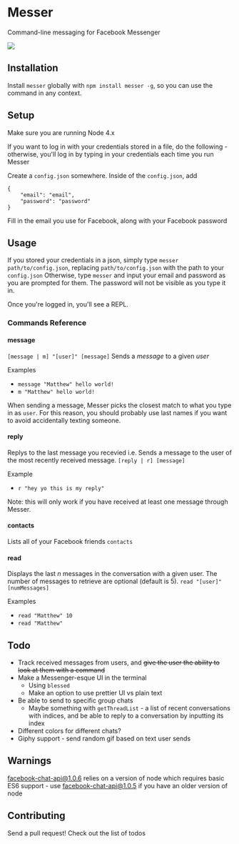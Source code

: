 # Messer

Command-line messaging for Facebook Messenger

![](https://user-images.githubusercontent.com/12551741/27252310-6655f4f6-539e-11e7-978b-c8eaba02ba68.png)

## Installation

Install `messer` globally with `npm install messer -g`, so you can use the command in any context.

## Setup

Make sure you are running Node 4.x

If you want to log in with your credentials stored in a file, do the following - otherwise, you'll log in by typing in your credentials each time you run Messer

Create a `config.json` somewhere. Inside of the `config.json`, add

```
{
	"email": "email",
	"password": "password"
}
```
Fill in the email you use for Facebook, along with your Facebook password

## Usage

If you stored your credentials in a json, simply type `messer path/to/config.json`, replacing `path/to/config.json` with the path to your `config.json` Otherwise, type `messer` and input your email and password as you are prompted for them. The password will not be visible as you type it in.

Once you're logged in, you'll see a REPL.

### Commands Reference

#### message
`[message | m] "[user]" [message]`
Sends a _message_ to a given _user_

Examples
- `message "Matthew" hello world!`
- `m "Matthew" hello world!`

When sending a message, Messer picks the closest match to what you type in as `user`. For this reason, you should probably use last names if you want to avoid accidentally texting someone.

#### reply
Replys to the last message you recevied i.e. Sends a message to the user of the most recently received message.
`[reply | r] [message]`

Example
- `r "hey yo this is my reply"`

Note: this will only work if you have received at least one message through Messer.

#### contacts
Lists all of your Facebook friends
`contacts`

#### read
Displays the last _n_ messages in the conversation with a given user. The number of messages to retrieve are optional (default is 5).
`read "[user]" [numMessages]`

Examples
- `read "Matthew" 10`
- `read "Matthew"`

## Todo

* Track received messages from users, and ~~give the user the ability to look at them with a command~~
* Make a Messenger-esque UI in the terminal
	* Using `blessed`
	* Make an option to use prettier UI vs plain text
* Be able to send to specific group chats
	* Maybe something with `getThreadList` - a list of recent conversations with indices, and be able to reply to a conversation by inputting its index
* Different colors for different chats?
* Giphy support - send random gif based on text user sends

## Warnings

facebook-chat-api@1.0.6 relies on a version of node which requires basic ES6 support - use facebook-chat-api@1.0.5 if you have an older version of node

## Contributing

Send a pull request! Check out the list of todos

